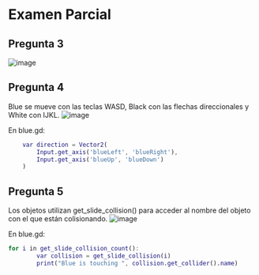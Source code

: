 # Examen Parcial

## Pregunta 3
![image](https://github.com/user-attachments/assets/aa9c4414-cfb1-4dbd-a8b3-76a18690347b)

## Pregunta 4
Blue se mueve con las teclas WASD, Black con las flechas direccionales y White con IJKL.
![image](https://github.com/user-attachments/assets/0dbb1280-af91-4e3b-b84f-af57bb1016dd)

En blue.gd:
```gd
	var direction = Vector2(
		Input.get_axis('blueLeft', 'blueRight'),
		Input.get_axis('blueUp', 'blueDown')
	)
```

## Pregunta 5
Los objetos utilizan get_slide_collision() para acceder al nombre del objeto con el que están colisionando.
![image](https://github.com/user-attachments/assets/91854340-6ec0-4af8-a408-c48a2f8276ae)

En blue.gd:
```gd
for i in get_slide_collision_count():
		var collision = get_slide_collision(i)
		print("Blue is touching ", collision.get_collider().name)
```

